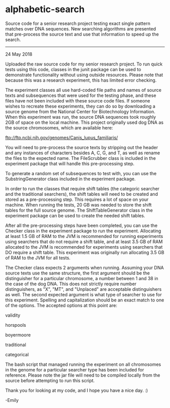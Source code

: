 # alphabetic-search
Source code for a senior research project testing exact single pattern matches over DNA sequences.  New searching algorithms are presented that pre-process the source text and use that information to speed up the search.

----------

24 May 2018

Uploaded the raw source code for my senior research project.  To run quick tests using this code, classes in the junit package can be used to demonstrate functionality without using outside resources.  Please note that because this was a research experiment, this has limited error checking.

The experiment classes all use hard-coded file paths and names of source texts and subsequences that were used for the testing phase, and these files have not been included with these source code files.  If someone wishes to recreate these experiments, they can do so by downloading a source genome from the National Center for Biotechnology Information.  When this experiment was run, the source DNA sequences took roughly 2GB of space on the local machine.  This project originally used dog DNA as the source chromosomes, which are available here:

ftp://ftp.ncbi.nih.gov/genomes/Canis_lupus_familiaris/

You will need to pre-process the source texts by stripping out the header and any instances of characters besides A, C, G, and T, as well as rename the files to the expected name.  The FileScrubber class is included in the experiment package that will handle this pre-processing step.

To generate a random set of subsequences to test with, you can use the SubstringGenerator class included in the experiment package.

In order to run the classes that require shift tables (the categoric searcher and the traditional searchers), the shift tables will need to be created and stored as a pre-processing step.  This requires a lot of space on your machine.  When running the tests, 20 GB was needed to store the shift tables for the full source genome.  The ShiftTableGenerator class in the experiment package can be used to create the needed shift tables.

After all the pre-processing steps have been completed, you can use the Checker class in the experiment package to run the experiment.  Allocating at least 1.5 GB of RAM to the JVM is recommended for running experiments using searchers that do not require a shift table, and at least 3.5 GB of RAM allocated to the JVM is recommended for experiments using searchers that DO require a shift table.  This experiment was originally run allocating 3.5 GB of RAM to the JVM for all tests.

The Checker class expects 2 arguments when running.  Assuming your DNA source texts use the same structure, the first argument should be the distinguisher for a particular chromosome, a number between 1 and 38 in the case of the dog DNA.  This does not strictly require number distinguishers, as "X", "MT", and "Unplaced" are acceptable distinguishers as well.  The second expected argument is what type of searcher to use for this experiment.  Spelling and capitalization should be an exact match to one of the options.  The accepted options at this point are:

validity

horspools

boyermoore

traditional

categorical

The bash script that managed running the experiment on all chromosomes in the genome for a particular searcher type has been included for reference.  Please note the jar file will need to be compiled locally from the source before attempting to run this script.

Thank you for looking at my code, and I hope you have a nice day. :)

-Emily